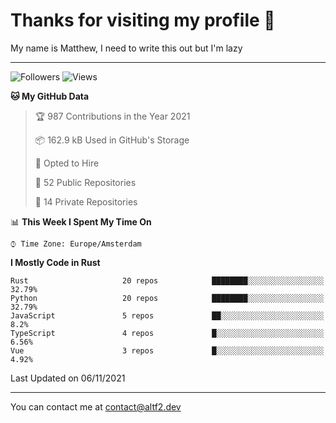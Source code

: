 # Thanks for visiting my profile 👋
My name is Matthew, I need to write this out but I'm lazy

---
![Followers](https://img.shields.io/github/followers/AltF02?style=social)
![Views](https://komarev.com/ghpvc/?username=DankDumpster&style=flat-square&color=green)
<!--START_SECTION:waka-->
**🐱 My GitHub Data** 

> 🏆 987 Contributions in the Year 2021
 > 
> 📦 162.9 kB Used in GitHub's Storage 
 > 
> 💼 Opted to Hire
 > 
> 📜 52 Public Repositories 
 > 
> 🔑 14 Private Repositories  
 > 
📊 **This Week I Spent My Time On** 

```text
⌚︎ Time Zone: Europe/Amsterdam

```

**I Mostly Code in Rust** 

```text
Rust                     20 repos            ████████░░░░░░░░░░░░░░░░░   32.79% 
Python                   20 repos            ████████░░░░░░░░░░░░░░░░░   32.79% 
JavaScript               5 repos             ██░░░░░░░░░░░░░░░░░░░░░░░   8.2% 
TypeScript               4 repos             █░░░░░░░░░░░░░░░░░░░░░░░░   6.56% 
Vue                      3 repos             █░░░░░░░░░░░░░░░░░░░░░░░░   4.92%

```



 Last Updated on 06/11/2021
<!--END_SECTION:waka-->
-------

You can contact me at contact@altf2.dev
